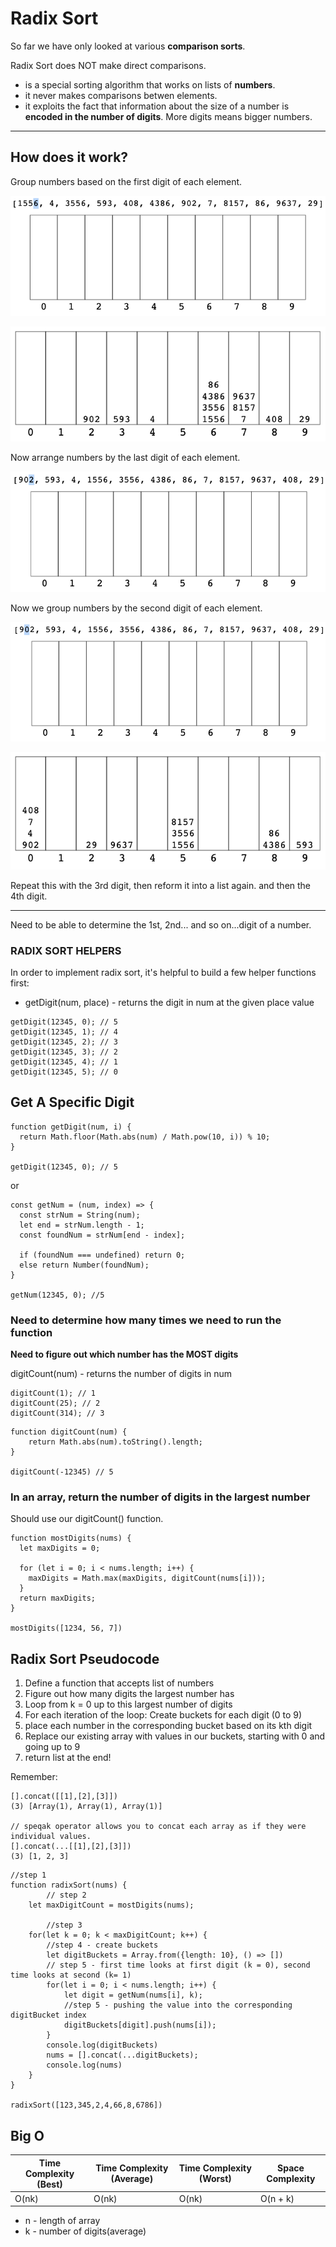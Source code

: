 # Radix Sort

So far we have only looked at various **comparison sorts**.

Radix Sort does NOT make direct comparisons.

- is a special sorting algorithm that works on lists of **numbers**.
- it never makes comparisons betwen elements.
- it exploits the fact that information about the size of a number is **encoded in the number of digits**. More digits means bigger numbers.

---

## How does it work?

Group numbers based on the first digit of each element.

![radix1](/images/radix1.png)

![radix2](/images/radix2.png)

Now arrange numbers by the last digit of each element.

![radix3](/images/radix3.png)

Now we group numbers by the second digit of each element.

![radix4](/images/radix4.png)

![radix5](/images/radix5.png)

Repeat this with the 3rd digit, then reform it into a list again.
and then the 4th digit.

---

Need to be able to determine the 1st, 2nd... and so on...digit of a number.

### RADIX SORT HELPERS

In order to implement radix sort, it's helpful to build a few helper functions first:

- getDigit(num, place) - returns the digit in num at the given place value

```
getDigit(12345, 0); // 5
getDigit(12345, 1); // 4
getDigit(12345, 2); // 3
getDigit(12345, 3); // 2
getDigit(12345, 4); // 1
getDigit(12345, 5); // 0
```

## Get A Specific Digit

```
function getDigit(num, i) {
  return Math.floor(Math.abs(num) / Math.pow(10, i)) % 10;
}

getDigit(12345, 0); // 5
```

or

```
const getNum = (num, index) => {
  const strNum = String(num);
  let end = strNum.length - 1;
  const foundNum = strNum[end - index];

  if (foundNum === undefined) return 0;
  else return Number(foundNum);
}

getNum(12345, 0); //5
```

### Need to determine how many times we need to run the function

**Need to figure out which number has the MOST digits**

digitCount(num) - returns the number of digits in num

```
digitCount(1); // 1
digitCount(25); // 2
digitCount(314); // 3
```

```
function digitCount(num) {
    return Math.abs(num).toString().length;
}

digitCount(-12345) // 5
```

### In an array, return the number of digits in the largest number

Should use our digitCount() function.

```
function mostDigits(nums) {
  let maxDigits = 0;

  for (let i = 0; i < nums.length; i++) {
    maxDigits = Math.max(maxDigits, digitCount(nums[i]));
  }
  return maxDigits;
}

mostDigits([1234, 56, 7])
```

## Radix Sort Pseudocode

1. Define a function that accepts list of numbers
1. Figure out how many digits the largest number has
1. Loop from k = 0 up to this largest number of digits
1. For each iteration of the loop: Create buckets for each digit (0 to 9)
1. place each number in the corresponding bucket based on its kth digit
1. Replace our existing array with values in our buckets, starting with 0 and going up to 9
1. return list at the end!

Remember:

```
[].concat([[1],[2],[3]])
(3) [Array(1), Array(1), Array(1)]

// speqak operator allows you to concat each array as if they were individual values.
[].concat(...[[1],[2],[3]])
(3) [1, 2, 3]
```

```
//step 1
function radixSort(nums) {
        // step 2
    let maxDigitCount = mostDigits(nums);

        //step 3
    for(let k = 0; k < maxDigitCount; k++) {
        //step 4 - create buckets
        let digitBuckets = Array.from({length: 10}, () => [])
        // step 5 - first time looks at first digit (k = 0), second time looks at second (k= 1)
        for(let i = 0; i < nums.length; i++) {
            let digit = getNum(nums[i], k);
            //step 5 - pushing the value into the corresponding digitBucket index
            digitBuckets[digit].push(nums[i]);
        }
        console.log(digitBuckets)
        nums = [].concat(...digitBuckets);
        console.log(nums)
    }
}

radixSort([123,345,2,4,66,8,6786])
```

## Big O

| Time Complexity (Best) | Time Complexity (Average) | Time Complexity (Worst) | Space Complexity |
| ---------------------- | ------------------------- | ----------------------- | ---------------- |
| O(nk)                  | O(nk)                     | O(nk)                   | O(n + k)         |

- n - length of array
- k - number of digits(average)
